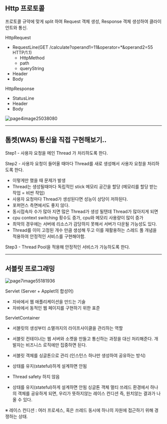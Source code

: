 ## Http 프로토콜
  프로토콜 규약에 맞게 split 하여 Request 객체 생성, Response 객체 생성하여 클라이언트와 통신.

HttpRequest
- RequestLine(GET /calculate?operand1=11&operator=*&operand2=55 HTTP/1.1)
    - HttpMethod
    - path
    - queryString
- Header
- Body

HttpResponse
- StatusLine
- Header
- Body

![page4image25038080](https://github.com/park-soo/was-practice/assets/127409329/7d0ce20d-3b4e-41b9-8f60-f9a9fa94d06e)


---------------------

## 톰켓(WAS) 통신을 직접 구현해보기..

Step1 - 사용자 요청을 메인 Thread 가 처리하도록 한다.

Step2 - 사용자 요청이 들어올 때마다 Thread를 새로 생성해서 사용자 요청을 처리하도록 한다.
- 이렇게만 했을 때 문제가 발생
- Thread는 생성될때마다 독립적인 stick 메모리 공간을 할당 (메모리를 할당 받는 작업 = 비싼 작업)
- 사용자 요청마다 Thread가 생성된다면 성능이 상당이 저하된다.
- 포퍼먼스 측면에서도 좋지 않다.
- 동시접속자 수가 많아 지면 많은 Thread가 생성 될텐데 Thread가 많아지게 되면
- cpu context switching 횟수도 증가, cpu와 메모리 사용량이 많이 증가
- 최악의 경우에는 서버에 리소스가 감당하지 못해서 서버가 다운될 가능성도 있다.
- Thread를 이미 고정된 개수 만큼 생성해 두고 이를 재활용하는 스레드 풀 개념을 적용하여 안정적인 서비스를 구현해야함.
  
Step3 - Thread Pool을 적용해 안정적인 서비스가 가능하도록 한다.


---------------------

## 서블릿 프로그래밍

![page7image55181936](https://github.com/park-soo/was-practice/assets/127409329/52de274a-a787-490e-ae39-81d6f5367f4a)

Servlet (Server + Applet의 합성어)
- 자바에서 웹 애플리케이션을 만드는 기술
- 자바에서 동적인 웹 페이지를 구현하기 위한 표준

ServletContainer
- 서블릿의 생성부터 소멸까지의 라이프사이클을 관리하는 역할
- 서블릿 컨테이너는 웹 서버와 소켓을 만들고 통신하는 과정을 대신 처리해준다. 개발자는 비즈니스 로직에만 집중하면 된다.
- 서블릿 객체를 싱글톤으로 관리 (인스턴스 하나만 생성하여 공유하는 방식)
- 상태를 유지(stateful)하게 설계하면 안됨
- Thread safety 하지 않음                 

- 상태를 유지(stateful)하게 설계하면 안됨
싱글톤 객체 멀티 쓰레드 환경에서 하나의 객체를 공유하게 되면, 우리가 뜻하지않는 레이스 컨디션 즉, 원치않는 결과가 나올 수 있다.

※ 레이스 컨디션 :  여러 프로세스, 혹은 쓰레드 동시에 하나의 자원에 접근하기 위해 경쟁하는 상태.



